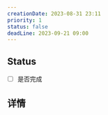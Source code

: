 ```yaml
---
creationDate: 2023-08-31 23:11
priority: 1
status: false
deadLine: 2023-09-21 09:00
---
```

## Status
- [ ] 是否完成

## 详情